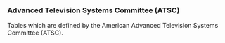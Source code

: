 ### Advanced Television Systems Committee (ATSC)

Tables which are defined by the American Advanced Television Systems Committee (ATSC).
